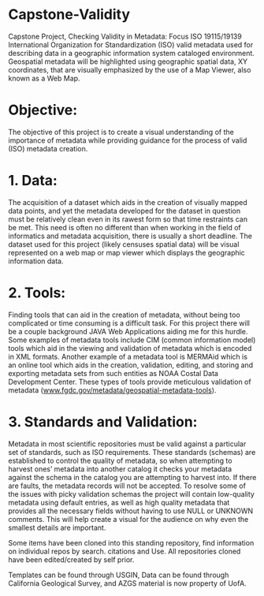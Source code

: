 # Capstone-Validity
Capstone Project, Checking Validity in Metadata: Focus ISO 19115/19139
International Organization for Standardization (ISO) valid metadata used for describing data in a geographic information system cataloged environment.  Geospatial metadata will be highlighted using geographic spatial data, XY coordinates, that are visually emphasized by the use of a Map Viewer, also known as a Web Map.

# Objective:
The objective of this project is to create a visual understanding of the importance of metadata while providing guidance for the process of valid (ISO) metadata creation.


# 1.	Data:
The acquisition of a dataset which aids in the creation of visually mapped data points, and yet the metadata developed for the dataset in question must be relatively clean even in its rawest form so that time restraints can be met.  This need is often no different than when working in the field of informatics and metadata acquisition, there is usually a short deadline. The dataset used for this project (likely censuses spatial data) will be visual represented on a web map or map viewer which displays the geographic information data. 

# 2.	Tools: 
Finding tools that can aid in the creation of metadata, without being too complicated or time consuming is a difficult task. For this project there will be a couple background JAVA Web Applications aiding me for this hurdle. Some examples of metadata tools include CIM (common information model) tools which aid in the viewing and validation of metadata which is encoded in XML formats. Another example of a metadata tool is MERMAid which is an online tool which aids in the creation, validation, editing, and storing and exporting metadata sets from such entities as NOAA Costal Data Development Center. These types of tools provide meticulous validation of metadata (www.fgdc.gov/metadata/geospatial-metadata-tools).

# 3.	Standards and Validation: 
Metadata in most scientific repositories must be valid against a particular set of standards, such as ISO requirements. These standards (schemas) are established to control the quality of metadata, so when attempting to harvest ones’ metadata into another catalog it checks your metadata against the schema in the catalog you are attempting to harvest into.  If there are faults, the metadata records will not be accepted.  To resolve some of the issues with picky validation schemas the project will contain low-quality metadata using default entries, as well as high quality metadata that provides all the necessary fields without having to use NULL or UNKNOWN comments.  This will help create a visual for the audience on why even the smallest details are important.



Some items have been cloned into this standing repository, find information on individual repos by search. citations and Use. All repositories cloned have been edited/created by self prior. 

Templates can be found through USGIN, Data can be found through California Geological Survey, and AZGS material is now property of UofA. 
